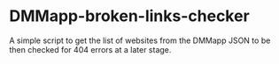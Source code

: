 # DMMapp-broken-links-checker
A simple script to get the list of websites from the DMMapp JSON to be then checked for 404 errors at a later stage.
